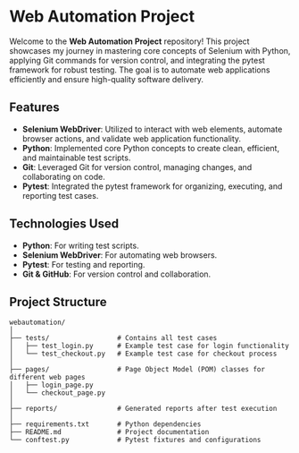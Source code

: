 # Web Automation Project

Welcome to the **Web Automation Project** repository! This project showcases my journey in mastering core concepts of Selenium with Python, applying Git commands for version control, and integrating the pytest framework for robust testing. The goal is to automate web applications efficiently and ensure high-quality software delivery.

## Features

- **Selenium WebDriver**: Utilized to interact with web elements, automate browser actions, and validate web application functionality.
- **Python**: Implemented core Python concepts to create clean, efficient, and maintainable test scripts.
- **Git**: Leveraged Git for version control, managing changes, and collaborating on code.
- **Pytest**: Integrated the pytest framework for organizing, executing, and reporting test cases.

## Technologies Used

- **Python**: For writing test scripts.
- **Selenium WebDriver**: For automating web browsers.
- **Pytest**: For testing and reporting.
- **Git & GitHub**: For version control and collaboration.

## Project Structure

```plaintext
webautomation/
│
├── tests/                 # Contains all test cases
│   ├── test_login.py      # Example test case for login functionality
│   └── test_checkout.py   # Example test case for checkout process
│
├── pages/                 # Page Object Model (POM) classes for different web pages
│   ├── login_page.py
│   └── checkout_page.py
│
├── reports/               # Generated reports after test execution
│
├── requirements.txt       # Python dependencies
├── README.md              # Project documentation
└── conftest.py            # Pytest fixtures and configurations






